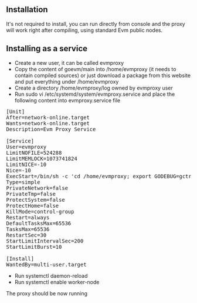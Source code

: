 ## Installation
It's not required to install, you can run directly from console and the proxy will work right after compiling, using standard Evm public nodes.

## Installing as a service
- Create a new user, it can be called evmproxy
- Copy the content of goevm/main into /home/evmproxy (it needs to contain compiled sources) or just download a package from this website and put everything under /home/evmproxy
- Create a directory /home/evmproxy/log owned by evmproxy user
- Run sudo vi /etc/systemd/system/evmproxy.service and place the following content into evmproxy.service file

<pre>[Unit]
After=network-online.target
Wants=network-online.target
Description=Evm Proxy Service

[Service]
User=evmproxy
LimitNOFILE=524288
LimitMEMLOCK=1073741824
LimitNICE=-10
Nice=-10
ExecStart=/bin/sh -c 'cd /home/evmproxy; export GODEBUG=gctrace=1; started=`date --rfc-3339=seconds`; echo Starting Evm Proxy $started; ./main 1>"log/log-$started.txt" 2>"log/error-$started.log.txt";'
Type=simple
PrivateNetwork=false
PrivateTmp=false
ProtectSystem=false
ProtectHome=false
KillMode=control-group
Restart=always
DefaultTasksMax=65536
TasksMax=65536
RestartSec=30
StartLimitIntervalSec=200
StartLimitBurst=10

[Install]
WantedBy=multi-user.target</pre>
- Run systemctl daemon-reload
- Run systemctl enable worker-node

The proxy should be now running
